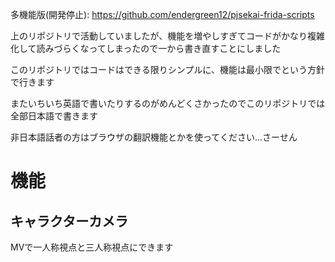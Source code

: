 多機能版(開発停止): https://github.com/endergreen12/pjsekai-frida-scripts

上のリポジトリで活動していましたが、機能を増やしすぎてコードがかなり複雑化して読みづらくなってしまったので一から書き直すことにしました

このリポジトリではコードはできる限りシンプルに、機能は最小限でという方針で行きます

またいちいち英語で書いたりするのがめんどくさかったのでこのリポジトリでは全部日本語で書きます

非日本語話者の方はブラウザの翻訳機能とかを使ってください...さーせん

# 機能
## キャラクターカメラ
MVで一人称視点と三人称視点にできます

